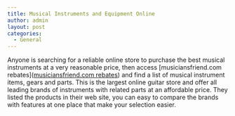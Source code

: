 ```yaml
---
title: Musical Instruments and Equipment Online
author: admin
layout: post
categories:
  - General
---
```

Anyone is searching for a reliable online store to purchase the best musical instruments at a very reasonable price, then access [musiciansfriend.com rebates](<a href="http://www.musiciansfriend.com/">musiciansfriend.com rebates</a>) and find a list of musical instrument items, gears and parts. This is the largest online guitar store and offer all leading brands of instruments with related parts at an affordable price. They listed the products in their web site, you can easy to compare the brands with features at one place that make your selection easier.
